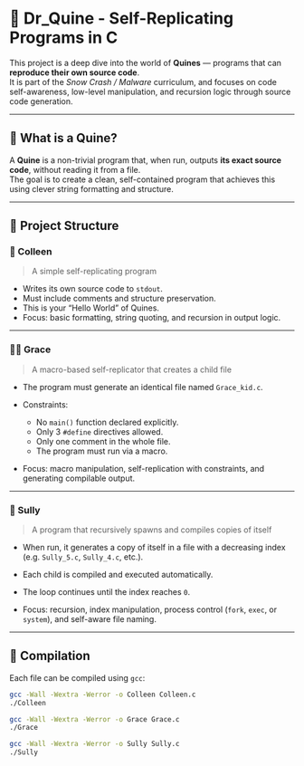 # 🧬 Dr_Quine - Self-Replicating Programs in C

This project is a deep dive into the world of **Quines** — programs that can **reproduce their own source code**.  
It is part of the *Snow Crash / Malware* curriculum, and focuses on code self-awareness, low-level manipulation, and recursion logic through source code generation.

---

## 🧠 What is a Quine?

A **Quine** is a non-trivial program that, when run, outputs **its exact source code**, without reading it from a file.  
The goal is to create a clean, self-contained program that achieves this using clever string formatting and structure.

---

## 📁 Project Structure

### 🧱 Colleen

> A simple self-replicating program

- Writes its own source code to `stdout`.
- Must include comments and structure preservation.
- This is your “Hello World” of Quines.
- Focus: basic formatting, string quoting, and recursion in output logic.

---

### 👩‍👧 Grace

> A macro-based self-replicator that creates a child file

- The program must generate an identical file named `Grace_kid.c`.
- Constraints:
  - No `main()` function declared explicitly.
  - Only 3 `#define` directives allowed.
  - Only one comment in the whole file.
  - The program must run via a macro.

- Focus: macro manipulation, self-replication with constraints, and generating compilable output.

---

### 🧬 Sully

> A program that recursively spawns and compiles copies of itself

- When run, it generates a copy of itself in a file with a decreasing index (e.g. `Sully_5.c`, `Sully_4.c`, etc.).
- Each child is compiled and executed automatically.
- The loop continues until the index reaches `0`.

- Focus: recursion, index manipulation, process control (`fork`, `exec`, or `system`), and self-aware file naming.

---

## 🔧 Compilation

Each file can be compiled using `gcc`:

```bash
gcc -Wall -Wextra -Werror -o Colleen Colleen.c
./Colleen

gcc -Wall -Wextra -Werror -o Grace Grace.c
./Grace

gcc -Wall -Wextra -Werror -o Sully Sully.c
./Sully
